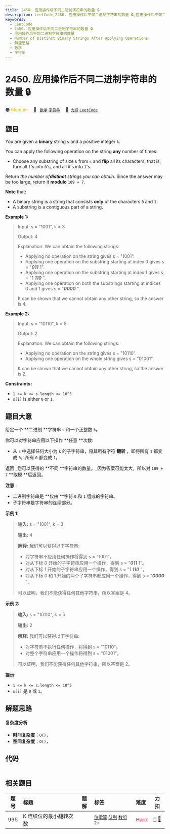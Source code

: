 ```yaml
---
title: 2450. 应用操作后不同二进制字符串的数量 🔒
description: LeetCode,2450. 应用操作后不同二进制字符串的数量 🔒,应用操作后不同二进制字符串的数量,Number of Distinct Binary Strings After Applying Operations,解题思路,数学,字符串
keywords:
  - LeetCode
  - 2450. 应用操作后不同二进制字符串的数量 🔒
  - 应用操作后不同二进制字符串的数量
  - Number of Distinct Binary Strings After Applying Operations
  - 解题思路
  - 数学
  - 字符串
---
```


# 2450. 应用操作后不同二进制字符串的数量 🔒

🟠 <font color=#ffb800>Medium</font>&emsp; 🔖&ensp; [`数学`](/tag/math.md) [`字符串`](/tag/string.md)&emsp; 🔗&ensp;[`力扣`](https://leetcode.cn/problems/number-of-distinct-binary-strings-after-applying-operations) [`LeetCode`](https://leetcode.com/problems/number-of-distinct-binary-strings-after-applying-operations)

## 题目

You are given a **binary** string `s` and a positive integer `k`.

You can apply the following operation on the string **any** number of times:

  * Choose any substring of size `k` from `s` and **flip** all its characters, that is, turn all `1`'s into `0`'s, and all `0`'s into `1`'s.

Return _the number of**distinct** strings you can obtain_. Since the answer
may be too large, return it **modulo** `109 + 7`.

**Note** that:

  * A binary string is a string that consists **only** of the characters `0` and `1`.
  * A substring is a contiguous part of a string.



**Example 1:**

> Input: s = "1001", k = 3
> 
> Output: 4
> 
> Explanation: We can obtain the following strings:
> - Applying no operation on the string gives s = "1001".
> - Applying one operation on the substring starting at index 0 gives s = "_**011**_ 1".
> - Applying one operation on the substring starting at index 1 gives s = "1 _**110**_ ".
> - Applying one operation on both the substrings starting at indices 0 and 1 gives s = "_**0000**_ ".
> 
> It can be shown that we cannot obtain any other string, so the answer is 4.

**Example 2:**

> Input: s = "10110", k = 5
> 
> Output: 2
> 
> Explanation: We can obtain the following strings:
> - Applying no operation on the string gives s = "10110".
> - Applying one operation on the whole string gives s = "01001".
> 
> It can be shown that we cannot obtain any other string, so the answer is 2.

**Constraints:**

  * `1 <= k <= s.length <= 10^5`
  * `s[i]` is either `0` or `1`.


## 题目大意

给定一个 **二进制  **字符串 `s` 和一个正整数 `k`。

你可以对字符串应用以下操作 **任意  **次数:

  * 从 `s` 中选择任何大小为 `k` 的子字符串，将其所有字符 **翻转** ，即将所有 `1` 都变成 `0`，所有 `0` 都变成 `1`。

返回 _您可以获得的  **不同  **字符串的数量。_因为答案可能太大，所以对 `109 + 7` **取模  **后返回。

**注意** :

  * 二进制字符串是 **仅由  **字符 `0` 和 `1` 组成的字符串。
  * 子字符串是字符串的连续部分。



**示例 1:**

> 
> 
> 
> 
> 
> **输入:** s = "1001", k = 3
> 
> **输出:** 4
> 
> **解释:** 我们可以获得以下字符串:
> - 对字符串不应用任何操作将得到 s = "1001"。
> - 对从下标 0 开始的子字符串应用一个操作，得到 s = "_**011**_ 1"。
> - 对从下标 1 开始的子字符串应用一个操作，得到 s = "1 _**110**_ "。
> - 对从下标 0 和 1 开始的两个子字符串都应用一个操作，得到 s = "_**0000**_ "。
> 
> 可以证明，我们不能获得任何其他字符串，所以答案是 4。

**示例 2:**

> 
> 
> 
> 
> 
> **输入:** s = "10110", k = 5
> 
> **输出:** 2
> 
> **解释:** 我们可以获得以下字符串:
> - 对字符串不执行任何操作，将得到 s = "10110"。
> - 对整个字符串应用一个操作将得到 s = "01001"。
> 
> 可以证明，我们不能获得任何其他字符串，所以答案是 2。
> 
> 



**提示:**

  * `1 <= k <= s.length <= 10^5`
  * `s[i]` 是 `0` 或 `1`。


## 解题思路

#### 复杂度分析

- **时间复杂度**：`O()`，
- **空间复杂度**：`O()`，

## 代码

```javascript

```

## 相关题目

<!-- prettier-ignore -->
| 题号 | 标题 | 题解 | 标签 | 难度 | 力扣 |
| :------: | :------ | :------: | :------ | :------ | :------: |
| 995 | K 连续位的最小翻转次数 |  |  [`位运算`](/tag/bit-manipulation.md) [`队列`](/tag/queue.md) [`数组`](/tag/array.md) `2+` | <font color=#ff334b>Hard</font> | [🀄️](https://leetcode.cn/problems/minimum-number-of-k-consecutive-bit-flips) [🔗](https://leetcode.com/problems/minimum-number-of-k-consecutive-bit-flips) |